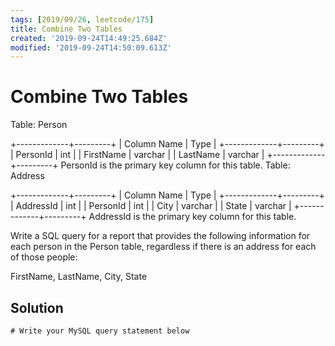```yaml
---
tags: [2019/09/26, leetcode/175]
title: Combine Two Tables
created: '2019-09-24T14:49:25.684Z'
modified: '2019-09-24T14:50:09.613Z'
---
```


# Combine Two Tables

Table: Person

+-------------+---------+
| Column Name | Type    |
+-------------+---------+
| PersonId    | int     |
| FirstName   | varchar |
| LastName    | varchar |
+-------------+---------+
PersonId is the primary key column for this table.
Table: Address

+-------------+---------+
| Column Name | Type    |
+-------------+---------+
| AddressId   | int     |
| PersonId    | int     |
| City        | varchar |
| State       | varchar |
+-------------+---------+
AddressId is the primary key column for this table.
 

Write a SQL query for a report that provides the following information for each person in the Person table, regardless if there is an address for each of those people:

FirstName, LastName, City, State


## Solution

```
# Write your MySQL query statement below

```
